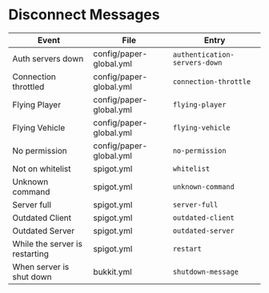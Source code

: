 # Disconnect Messages

| Event                          | File                    | Entry                         |
| ------------------------------ | ----------------------- | ----------------------------- |
| Auth servers down              | config/paper-global.yml | `authentication-servers-down` |
| Connection throttled           | config/paper-global.yml | `connection-throttle`         |
| Flying Player                  | config/paper-global.yml | `flying-player`               |
| Flying Vehicle                 | config/paper-global.yml | `flying-vehicle`              |
| No permission                  | config/paper-global.yml | `no-permission`               |
| Not on whitelist               | spigot.yml              | `whitelist`                   |
| Unknown command                | spigot.yml              | `unknown-command`             |
| Server full                    | spigot.yml              | `server-full`                 |
| Outdated Client                | spigot.yml              | `outdated-client`             |
| Outdated Server                | spigot.yml              | `outdated-server`             |
| While the server is restarting | spigot.yml              | `restart`                     |
| When server is shut down       | bukkit.yml              | `shutdown-message`            |

